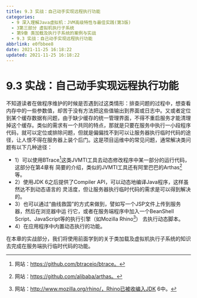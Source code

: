```yaml
---
title: 9.3 实战：自己动手实现远程执行功能
categories:
  - 9 深入理解Java虛拟机：JVM高级特性与最佳实践(第3版)
  - 3第三部分 虚拟机执行子系统
  - 第9章 类加载及执行子系统的案例与实战
  - 9.3 实战：自己动手实现远程执行功能
abbrlink: e0fbbee8
date: 2021-11-25 16:18:22
updated: 2021-11-25 16:18:22
---
```

# 9.3 实战：自己动手实现远程执行功能
不知道读者在做程序维护的时候是否遇到过这类情形：排查问题的过程中，想查看内存中的一些参数值，却苦于没有方法把这些值输出到界面或日志中。又或者定位到某个缓存数据有问题，由于缺少缓存的统一管理界面，不得不重启服务才能清理掉这个缓存。类似的需求有一个共同的特点，那就是只要在服务中执行一小段程序代码，就可以定位或排除问题，但就是偏偏找不到可以让服务器执行临时代码的途径，让人恨不得在服务器上装个后门。这是项目运维中的常见问题，通常解决类问题有以下几种途径：

- 1）可以使用BTrace[^1]这类JVMTI工具去动态修改程序中某一部分的运行代码，这部分在第4章有 简要的介绍，类似的JVMTI工具还有阿里巴巴的Arthas[^2]等。 
- 2）使用JDK 6之后提供了Compiler API，可以动态地编译Java程序，这样虽然达不到动态语言的 灵活度，但让服务器执行临时代码的需求是可以得到解决的。 
- 3）也可以通过“曲线救国”的方式来做到，譬如写一个JSP文件上传到服务器，然后在浏览器中运 行它，或者在服务端程序中加入一个BeanShell Script、JavaScript等的执行引擎（如Mozilla Rhino[^3]） 去执行动态脚本。 
- 4）在应用程序中内置动态执行的功能。

在本章的实战部分，我们将使用前面学到的关于类加载及虚拟机执行子系统的知识去完成在服务端执行临时代码的功能。

[^1]: 网站：https://github.com/btraceio/btrace。 
[^2]: 网站：https://github.com/alibaba/arthas。 
[^3]: 网站：http://www.mozilla.org/rhino/，Rhino已被收编入JDK 6中。

